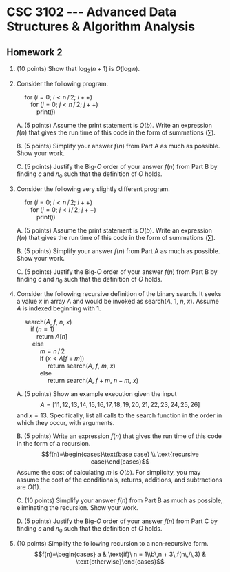 # CSC 3102 --- Advanced Data Structures & Algorithm Analysis

## Homework 2

1. (10 points) Show that $\log_2 (n+1)$ is $O(\log n)$.

1. Consider the following program.

	&emsp; for ($i = 0$; $i < n\,/\,2$; $i++$)  
	&emsp;&emsp; for ($j = 0$; $j < n\,/\,2$; $j++$)  
	&emsp;&emsp;&emsp; print($j$)

	A. (5 points) Assume the print statement is $O(b)$. Write an expression $f(n)$ that gives the run time of this code in the form of summations ($\sum$).

	B. (5 points) Simplify your answer $f(n)$ from Part A as much as possible. Show your work.

	C. (5 points) Justify the Big-$O$ order of your answer $f(n)$ from Part B by finding $c$ and $n_0$ such that the definition of $O$ holds.

1. Consider the following very slightly different program.

	&emsp; for ($i = 0$; $i < n\,/\,2$; $i++$)  
	&emsp;&emsp; for ($j = 0$; $j < i\,/\,2$; $j++$)  
	&emsp;&emsp;&emsp; print($j$)

	A. (5 points) Assume the print statement is $O(b)$. Write an expression $f(n)$ that gives the run time of this code in the form of summations ($\sum$).

	B. (5 points) Simplify your answer $f(n)$ from Part A as much as possible. Show your work.

	C. (5 points) Justify the Big-$O$ order of your answer $f(n)$ from Part B by finding $c$ and $n_0$ such that the definition of $O$ holds.

1. Consider the following recursive definition of the binary search. It seeks a value $x$ in array $A$ and would be invoked as search($A$, 1, $n$, $x$). Assume $A$ is indexed beginning with 1.

	&emsp; search($A$, $f$, $n$, $x$)  
	&emsp;&emsp; if ($n = 1$)  
	&emsp;&emsp;&emsp; return $A[n]$  
	&emsp; &emsp; else  
	&emsp; &emsp; &emsp; $m = n\,/\,2$  
	&emsp; &emsp; &emsp; if ($x < A[f + m]$)  
	&emsp; &emsp; &emsp; &emsp; return search($A$, $f$, $m$, $x$)  
	&emsp; &emsp; &emsp;  else  
	&emsp; &emsp; &emsp; &emsp; return search($A$, $f + m$, $n - m$, $x$)  

	A. (5 points) Show an example execution given the input $$A = [ 11, 12, 13, 14, 15, 16, 17, 18, 19, 20, 21, 22, 23, 24, 25, 26 ]$$ and $x = 13$. Specifically, list all calls to the search function in the order in which they occur, with arguments.

	B. (5 points) Write an expression $f(n)$ that gives the run time of this code in the form of a recursion. $$f(n)=\begin{cases}\text{base case} \\ \text{recursive case}\end{cases}$$ Assume the cost of calculating $m$ is $O(b)$. For simplicity, you may assume the cost of the conditionals, returns, additions, and subtractions are $O(1)$.

	C. (10 points) Simplify your answer $f(n)$ from Part B as much as possible, eliminating the recursion. Show your work.

	D. (5 points) Justify the Big-$O$ order of your answer $f(n)$ from Part C by finding $c$ and $n_0$ such that the definition of $O$ holds.

1. (10 points) Simplify the following recursion to a non-recursive form. $$f(n)=\begin{cases} a & \text{if}\ n = 1\\b\,n + 3\,f(n\,/\,3) & \text{otherwise}\end{cases}$$
